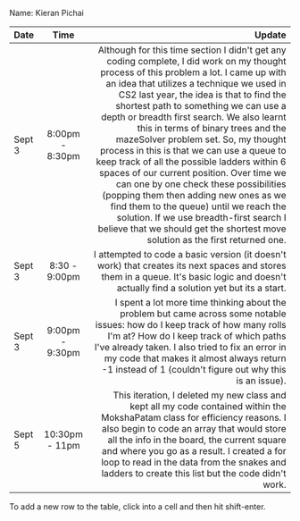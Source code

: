 Name: Kieran Pichai

| Date   |      Time       |                                                                                                                                                                                                                                                                                                                                                                                                                                                                                                                                                                                                                                                                                                                                                                                                  Update |
|:-------|:---------------:|--------------------------------------------------------------------------------------------------------------------------------------------------------------------------------------------------------------------------------------------------------------------------------------------------------------------------------------------------------------------------------------------------------------------------------------------------------------------------------------------------------------------------------------------------------------------------------------------------------------------------------------------------------------------------------------------------------------------------------------------------------------------------------------------------------:|
| Sept 3 | 8:00pm - 8:30pm | Although for this time section I didn't get any coding complete, I did work on my thought process of this problem a lot. I came up with an idea that utilizes a technique we used in CS2 last year, the idea is that to find the shortest path to something we can use a depth or breadth first search. We also learnt this in terms of binary trees and the mazeSolver problem set. So, my thought process in this is that we can use a queue to keep track of all the possible ladders within 6 spaces of our current position. Over time we can one by one check these possibilities (popping them then adding new ones as we find them to the queue) until we reach the solution. If we use breadth-first search I believe that we should get the shortest move solution as the first returned one. |
| Sept 3 |  8:30 - 9:00pm  |                                                                                                                                                                                                                                                                                                                                                                                                                                                                                                                                                                                                               I attempted to code a basic version (it doesn't work) that creates its next spaces and stores them in a queue. It's basic logic and doesn't actually find a solution yet but its a start. |
| Sept 3 | 9:00pm - 9:30pm |                                                                                                                                                                                                                                                                                                                                                                                                                                                                     I spent a lot more time thinking about the problem but came across some notable issues: how do I keep track of how many rolls I'm at? How do I keep track of which paths I've already taken. I also tried to fix an error in my code that makes it almost always return -1 instead of 1 (couldn't figure out why this is an issue). |
| Sept 5 | 10:30pm - 11pm  |                                                                                                                                                                                                                                                                                                                                                                                                                                This iteration, I deleted my new class and kept all my code contained within the MokshaPatam class for efficiency reasons. I also begin to code an array that would store all the info in the board, the current square and where you go as a result. I created a for loop to read in the data from the snakes and ladders to create this list but the code didn't work. |


To add a new row to the table, click into a cell and then hit shift-enter.